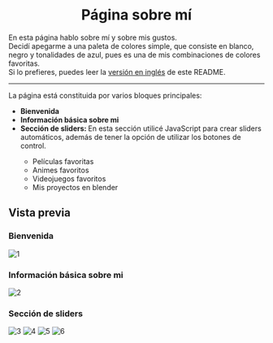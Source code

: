 <h1 align="center">Página sobre mí</h1>
En esta página hablo sobre mí y sobre mis gustos.
<br>
Decidí apegarme a una paleta de colores simple, que consiste en blanco, negro y tonalidades de azul, pues es una de mis combinaciones de colores favoritas.
<br>
Si lo prefieres, puedes leer la <a href="https://github.com/YnotAlcaraz/Principal#readme">versión en inglés</a> de este README.
<br>
<hr>
La página está constituida por varios bloques principales:
<ul>
    <li><b>Bienvenida</b></li>
    <li><b>Información básica sobre mi</b></li>
    <li><b>Sección de sliders: </b>En esta sección utilicé JavaScript para crear sliders automáticos, además de tener la opción de utilizar los botones de control.</li>
        <ul>
            <li>Películas favoritas</li>
            <li>Animes favoritos</li>
            <li>Videojuegos favoritos</li>
            <li>Mis proyectos en blender</li>
        </ul>
</ul>

<h2>Vista previa</h2>
<h3>Bienvenida</h3>
<img src="https://user-images.githubusercontent.com/118568162/202801107-10697a5e-bf25-4499-ae45-68c74a4d26c6.PNG" alt="1">
<h3>Información básica sobre mi</h3>
<img src="https://user-images.githubusercontent.com/118568162/202801149-fe04a68f-acfb-4013-8772-c663b771ea65.PNG" alt="2">
<h3>Sección de sliders</h3>
<img src="https://user-images.githubusercontent.com/118568162/202801163-d426b15c-f83b-4af2-8488-c6327b970173.PNG" alt="3">
<img src="https://user-images.githubusercontent.com/118568162/202801178-22961551-9a4b-4f85-a040-7bfad6d9106e.PNG" alt="4">
<img src="https://user-images.githubusercontent.com/118568162/202801188-e5da0889-ea1b-4a88-90b9-556bb3a6da62.PNG" alt="5">
<img src="https://user-images.githubusercontent.com/118568162/202811356-51111354-236f-4b6c-b12c-a00a212b318d.PNG" alt="6">

